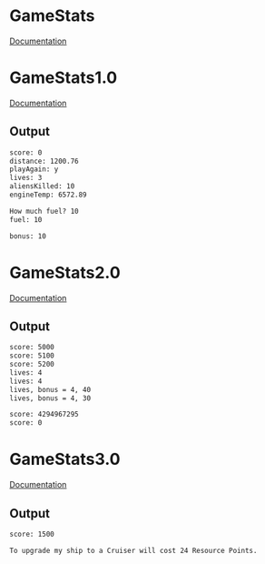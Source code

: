 # GameStats

[Documentation](../../../docs/Chapter1/GameStats/)

# GameStats1.0

[Documentation](../../../docs/Chapter1/GameStats/GameStats1.0/)

## Output
```txt
score: 0
distance: 1200.76
playAgain: y
lives: 3
aliensKilled: 10
engineTemp: 6572.89

How much fuel? 10
fuel: 10

bonus: 10
```

# GameStats2.0

[Documentation](../../../docs/Chapter1/GameStats/GameStats2.0/)

## Output
```txt
score: 5000
score: 5100
score: 5200
lives: 4
lives: 4
lives, bonus = 4, 40
lives, bonus = 4, 30

score: 4294967295
score: 0
```

# GameStats3.0 

[Documentation](../../../docs/Chapter1/GameStats/GameStats3.0/)

## Output
```txt
score: 1500

To upgrade my ship to a Cruiser will cost 24 Resource Points.
```